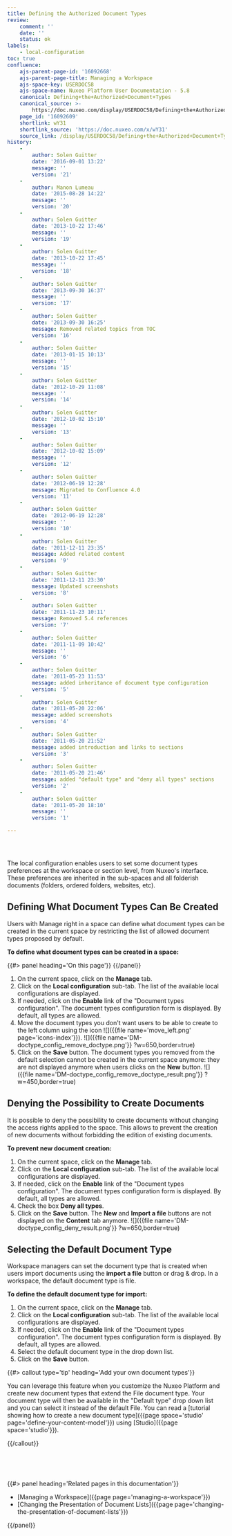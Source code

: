 ```yaml
---
title: Defining the Authorized Document Types
review:
    comment: ''
    date: ''
    status: ok
labels:
    - local-configuration
toc: true
confluence:
    ajs-parent-page-id: '16092668'
    ajs-parent-page-title: Managing a Workspace
    ajs-space-key: USERDOC58
    ajs-space-name: Nuxeo Platform User Documentation - 5.8
    canonical: Defining+the+Authorized+Document+Types
    canonical_source: >-
        https://doc.nuxeo.com/display/USERDOC58/Defining+the+Authorized+Document+Types
    page_id: '16092609'
    shortlink: wY31
    shortlink_source: 'https://doc.nuxeo.com/x/wY31'
    source_link: /display/USERDOC58/Defining+the+Authorized+Document+Types
history:
    - 
        author: Solen Guitter
        date: '2016-09-01 13:22'
        message: ''
        version: '21'
    - 
        author: Manon Lumeau
        date: '2015-08-28 14:22'
        message: ''
        version: '20'
    - 
        author: Solen Guitter
        date: '2013-10-22 17:46'
        message: ''
        version: '19'
    - 
        author: Solen Guitter
        date: '2013-10-22 17:45'
        message: ''
        version: '18'
    - 
        author: Solen Guitter
        date: '2013-09-30 16:37'
        message: ''
        version: '17'
    - 
        author: Solen Guitter
        date: '2013-09-30 16:25'
        message: Removed related topics from TOC
        version: '16'
    - 
        author: Solen Guitter
        date: '2013-01-15 10:13'
        message: ''
        version: '15'
    - 
        author: Solen Guitter
        date: '2012-10-29 11:08'
        message: ''
        version: '14'
    - 
        author: Solen Guitter
        date: '2012-10-02 15:10'
        message: ''
        version: '13'
    - 
        author: Solen Guitter
        date: '2012-10-02 15:09'
        message: ''
        version: '12'
    - 
        author: Solen Guitter
        date: '2012-06-19 12:28'
        message: Migrated to Confluence 4.0
        version: '11'
    - 
        author: Solen Guitter
        date: '2012-06-19 12:28'
        message: ''
        version: '10'
    - 
        author: Solen Guitter
        date: '2011-12-11 23:35'
        message: Added related content
        version: '9'
    - 
        author: Solen Guitter
        date: '2011-12-11 23:30'
        message: Updated screenshots
        version: '8'
    - 
        author: Solen Guitter
        date: '2011-11-23 10:11'
        message: Removed 5.4 references
        version: '7'
    - 
        author: Solen Guitter
        date: '2011-11-09 10:42'
        message: ''
        version: '6'
    - 
        author: Solen Guitter
        date: '2011-05-23 11:53'
        message: added inheritance of document type configuration
        version: '5'
    - 
        author: Solen Guitter
        date: '2011-05-20 22:06'
        message: added screenshots
        version: '4'
    - 
        author: Solen Guitter
        date: '2011-05-20 21:52'
        message: added introduction and links to sections
        version: '3'
    - 
        author: Solen Guitter
        date: '2011-05-20 21:46'
        message: added "default type" and "deny all types" sections
        version: '2'
    - 
        author: Solen Guitter
        date: '2011-05-20 18:10'
        message: ''
        version: '1'

---
```

<div class="row"><div class="column medium-8">

&nbsp;

The local configuration enables users to set some document types preferences at the workspace or section level, from Nuxeo's interface. These preferences are inherited in the sub-spaces and all folderish documents (folders, ordered folders, websites, etc).

## Defining What Document Types Can Be Created

Users with Manage right in a space can define what document types can be created in the current space by restricting the list of allowed document types proposed by default.

**To define what document types can be created in a space:**

</div><div class="column medium-4">{{#> panel heading='On this page'}} {{/panel}}</div></div>

1.  On the current space, click on the **Manage** tab.
2.  Click on the **Local configuration** sub-tab.
    The list of the available local configurations are displayed.
3.  If needed, click on the **Enable** link of the "Document types configuration".
    The document types configuration form is displayed. By default, all types are allowed.
4.  Move the document types you don't want users to be able to create to the left column using the icon ![]({{file name='move_left.png' page='icons-index'}}).
    ![]({{file name='DM-doctype_config_remove_doctype.png'}} ?w=650,border=true)
5.  Click on the **Save** button.
    The document types you removed from the default selection cannot be created in the current space anymore: they are not displayed anymore when users clicks on the **New** button.
    ![]({{file name='DM-doctype_config_remove_doctype_result.png'}} ?w=450,border=true)

## Denying the Possibility to Create Documents

It is possible to deny the possibility to create documents without changing the access rights applied to the space. This allows to prevent the creation of new documents without forbidding the edition of existing documents.

**To prevent new document creation:**

1.  On the current space, click on the **Manage** tab.
2.  Click on the **Local configuration** sub-tab.
    The list of the available local configurations are displayed.
3.  If needed, click on the **Enable** link of the "Document types configuration".
    The document types configuration form is displayed. By default, all types are allowed.
4.  Check the box **Deny all types**.
5.  Click on the **Save** button.
    The **New** and **Import a file** buttons are not displayed on the **Content** tab anymore.
    ![]({{file name='DM-doctype_config_deny_result.png'}} ?w=650,border=true)

## Selecting the Default Document Type

Workspace managers can set the document type that is created when users import documents using the **import a file** button or drag & drop. In a workspace, the default document type is file.

**To define the default document type for import:**

1.  On the current space, click on the **Manage** tab.
2.  Click on the **Local configuration** sub-tab.
    The list of the available local configurations are displayed.
3.  If needed, click on the **Enable** link of the "Document types configuration".
    The document types configuration form is displayed. By default, all types are allowed.
4.  Select the default document type in the drop down list.
5.  Click on the **Save** button.

{{#> callout type='tip' heading='Add your own document types'}}

You can leverage this feature when you customize the Nuxeo Platform and create new document types that extend the File document type. Your document type will then be available in the "Default type" drop down list and you can select it instead of the default File. You can read a [tutorial showing how to create a new document type]({{page space='studio' page='define-your-content-model'}}) using [Studio]({{page space='studio'}}).

{{/callout}}

&nbsp;

&nbsp;

<div class="row" data-equalizer data-equalize-on="medium"><div class="column medium-6">{{#> panel heading='Related pages in this documentation'}}

*   [Managing a Workspace]({{page page='managing-a-workspace'}})
*   [Changing the Presentation of Document Lists]({{page page='changing-the-presentation-of-document-lists'}})

{{/panel}}</div><div class="column medium-6">

&nbsp;

&nbsp;

</div></div>